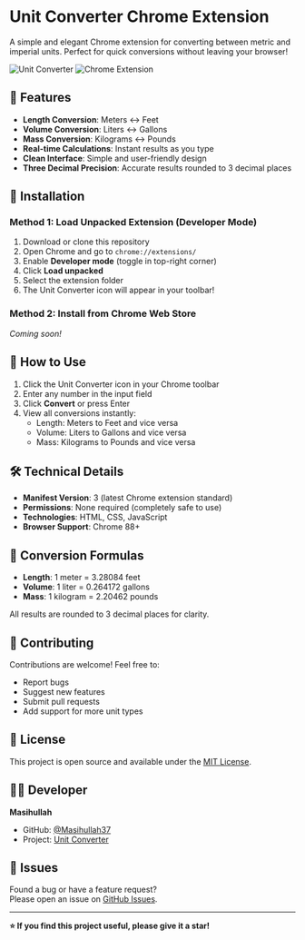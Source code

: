 # Unit Converter Chrome Extension

A simple and elegant Chrome extension for converting between metric and imperial units. Perfect for quick conversions without leaving your browser!

![Unit Converter](https://img.shields.io/badge/Version-1.0-blue) ![Chrome Extension](https://img.shields.io/badge/Chrome-Extension-green)

## 🌟 Features

- **Length Conversion**: Meters ↔ Feet
- **Volume Conversion**: Liters ↔ Gallons  
- **Mass Conversion**: Kilograms ↔ Pounds
- **Real-time Calculations**: Instant results as you type
- **Clean Interface**: Simple and user-friendly design
- **Three Decimal Precision**: Accurate results rounded to 3 decimal places

## 🚀 Installation

### Method 1: Load Unpacked Extension (Developer Mode)

1. Download or clone this repository
2. Open Chrome and go to `chrome://extensions/`
3. Enable **Developer mode** (toggle in top-right corner)
4. Click **Load unpacked**
5. Select the extension folder
6. The Unit Converter icon will appear in your toolbar!

### Method 2: Install from Chrome Web Store
*Coming soon!*

## 🎯 How to Use

1. Click the Unit Converter icon in your Chrome toolbar
2. Enter any number in the input field
3. Click **Convert** or press Enter
4. View all conversions instantly:
   - Length: Meters to Feet and vice versa
   - Volume: Liters to Gallons and vice versa  
   - Mass: Kilograms to Pounds and vice versa



## 🛠️ Technical Details

- **Manifest Version**: 3 (latest Chrome extension standard)
- **Permissions**: None required (completely safe to use)
- **Technologies**: HTML, CSS, JavaScript
- **Browser Support**: Chrome 88+

## 🔧 Conversion Formulas

- **Length**: 1 meter = 3.28084 feet
- **Volume**: 1 liter = 0.264172 gallons  
- **Mass**: 1 kilogram = 2.20462 pounds

All results are rounded to 3 decimal places for clarity.

## 🤝 Contributing

Contributions are welcome! Feel free to:
- Report bugs
- Suggest new features
- Submit pull requests
- Add support for more unit types

## 📄 License

This project is open source and available under the [MIT License](LICENSE).

## 👨‍💻 Developer

**Masihullah**  
- GitHub: [@Masihullah37](https://github.com/Masihullah37)
- Project: [Unit Converter](https://github.com/Masihullah37/Unit-Converter)

## 🐛 Issues

Found a bug or have a feature request?  
Please open an issue on [GitHub Issues](https://github.com/Masihullah37/Unit-Converter/issues).

---

**⭐ If you find this project useful, please give it a star!**